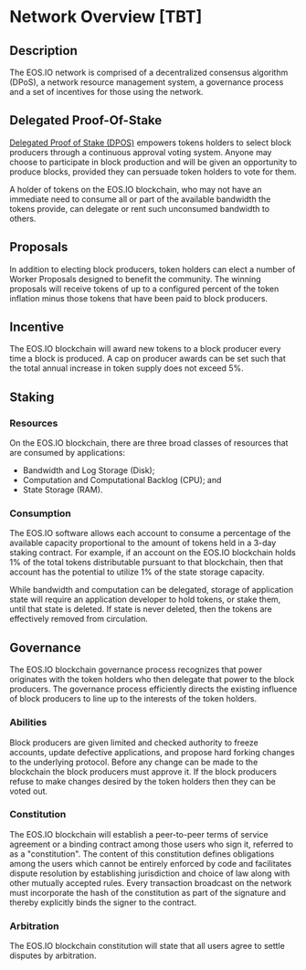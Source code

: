 # Network Overview \[TBT\]

## Description

The EOS.IO network is comprised of a decentralized consensus algorithm \(DPoS\), a network resource management system, a governance process and a set of incentives for those using the network.

## Delegated Proof-Of-Stake

[Delegated Proof of Stake \(DPOS\)](https://steemit.com/dpos/@dantheman/dpos-consensus-algorithm-this-missing-white-paper) empowers tokens holders to select block producers through a continuous approval voting system. Anyone may choose to participate in block production and will be given an opportunity to produce blocks, provided they can persuade token holders to vote for them.

A holder of tokens on the EOS.IO blockchain, who may not have an immediate need to consume all or part of the available bandwidth the tokens provide, can delegate or rent such unconsumed bandwidth to others.

## Proposals

In addition to electing block producers, token holders can elect a number of Worker Proposals designed to benefit the community. The winning proposals will receive tokens of up to a configured percent of the token inflation minus those tokens that have been paid to block producers.

## Incentive

The EOS.IO blockchain will award new tokens to a block producer every time a block is produced. A cap on producer awards can be set such that the total annual increase in token supply does not exceed 5%.

## Staking

### Resources

On the EOS.IO blockchain, there are three broad classes of resources that are consumed by applications:

* Bandwidth and Log Storage \(Disk\);
* Computation and Computational Backlog \(CPU\); and
* State Storage \(RAM\).

### Consumption

The EOS.IO software allows each account to consume a percentage of the available capacity proportional to the amount of tokens held in a 3-day staking contract. For example, if an account on the EOS.IO blockchain holds 1% of the total tokens distributable pursuant to that blockchain, then that account has the potential to utilize 1% of the state storage capacity.

While bandwidth and computation can be delegated, storage of application state will require an application developer to hold tokens, or stake them, until that state is deleted. If state is never deleted, then the tokens are effectively removed from circulation.

## Governance

The EOS.IO blockchain governance process recognizes that power originates with the token holders who then delegate that power to the block producers. The governance process efficiently directs the existing influence of block producers to line up to the interests of the token holders.

### Abilities

Block producers are given limited and checked authority to freeze accounts, update defective applications, and propose hard forking changes to the underlying protocol. Before any change can be made to the blockchain the block producers must approve it. If the block producers refuse to make changes desired by the token holders then they can be voted out.

### Constitution

The EOS.IO blockchain will establish a peer-to-peer terms of service agreement or a binding contract among those users who sign it, referred to as a "constitution". The content of this constitution defines obligations among the users which cannot be entirely enforced by code and facilitates dispute resolution by establishing jurisdiction and choice of law along with other mutually accepted rules. Every transaction broadcast on the network must incorporate the hash of the constitution as part of the signature and thereby explicitly binds the signer to the contract.

### Arbitration

The EOS.IO blockchain constitution will state that all users agree to settle disputes by arbitration.


